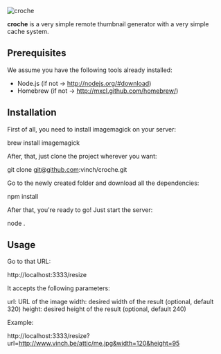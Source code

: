 ![croche](https://raw.github.com/vinch/croche/master/croche.png)

**croche** is a very simple remote thumbnail generator with a very simple cache system.

## Prerequisites

We assume you have the following tools already installed:

- Node.js (if not → http://nodejs.org/#download)
- Homebrew (if not → http://mxcl.github.com/homebrew/)

## Installation

First of all, you need to install imagemagick on your server:

  brew install imagemagick

After, that, just clone the project wherever you want:

  git clone git@github.com:vinch/croche.git

Go to the newly created folder and download all the dependencies:

  npm install

After that, you're ready to go! Just start the server:

  node .

## Usage

Go to that URL:

  http://localhost:3333/resize

It accepts the following parameters:

url: URL of the image
width: desired width of the result (optional, default 320)
height: desired height of the result (optional, default 240)

Example:

  http://localhost:3333/resize?url=http://www.vinch.be/attic/me.jpg&width=120&height=95
